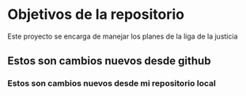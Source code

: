 # Objetivos de la repositorio

Este proyecto se encarga de manejar los planes de la liga de la justicia

## Estos son cambios nuevos desde github
### Estos son cambios nuevos desde mi repositorio local
